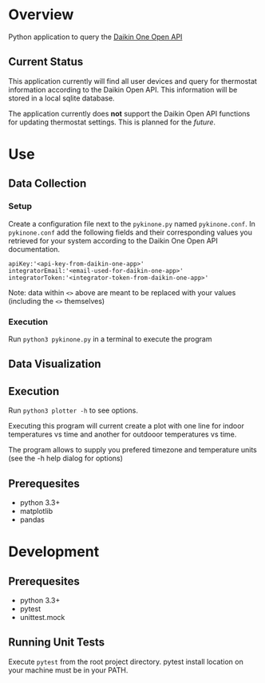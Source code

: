 # Overview
Python application to query the [Daikin One Open API](https://daikinone.com/openapi/)

## Current Status
This application currently will find all user devices and query for thermostat information according to the Daikin Open API. This information will be stored in a local sqlite database.

The application currently does **not** support the Daikin Open API functions for updating thermostat settings. This is planned for the _future_.

# Use

## Data Collection

### Setup
Create a configuration file next to the `pykinone.py` named `pykinone.conf`. In `pykinone.conf` add the following fields and their corresponding values you retrieved for your system according to the Daikin One Open API documentation.

```
apiKey:'<api-key-from-daikin-one-app>'
integratorEmail:'<email-used-for-daikin-one-app>'
integratorToken:'<integrator-token-from-daikin-one-app>'
```

Note: data within `<>` above are meant to be replaced with your values (including the `<>` themselves)

### Execution
Run `python3 pykinone.py` in a terminal to execute the program 

## Data Visualization

## Execution
Run `python3 plotter -h` to see options.

Executing this program will current create a plot with one line for indoor temperatures vs time and another for outdooor temperatures vs time.

The program allows to supply you prefered timezone and temperature units (see the -h help dialog for options)

## Prerequesites
- python 3.3+
- matplotlib
- pandas

# Development

## Prerequesites
- python 3.3+
- pytest
- unittest.mock

## Running Unit Tests
Execute `pytest` from the root project directory. pytest install location on your machine must be in your PATH.
